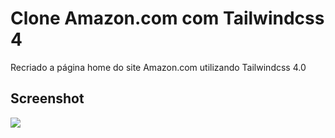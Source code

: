 # Clone Amazon.com com Tailwindcss 4

Recriado a página home do site Amazon.com utilizando Tailwindcss 4.0


## Screenshot
![](https://github.com/oliveiradeflavio/clone-amazon-tailwindcss/blob/main/Clone%20Amazon%20com%20Tailwindcss.png?raw=true)
